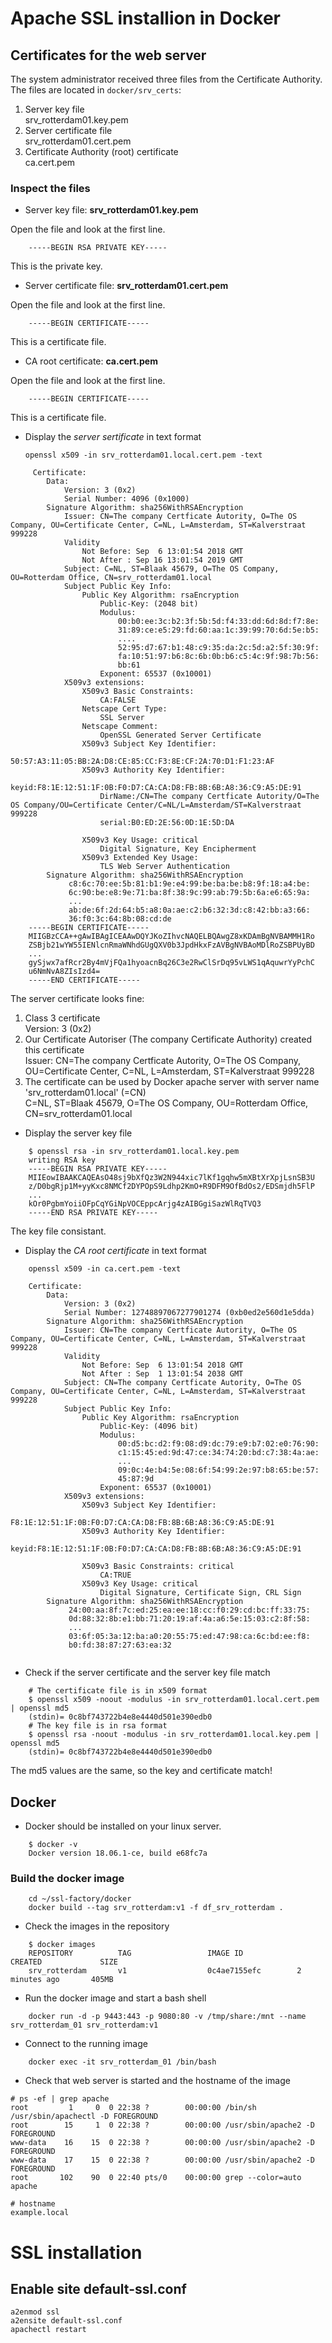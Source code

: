 # Apache SSL installion in Docker

## Certificates for the web server

The system administrator received three files from the Certificate Authority. The files are located in `docker/srv_certs`:

1. Server key file  
   srv_rotterdam01.key.pem
2. Server certificate file  
   srv_rotterdam01.cert.pem
3. Certificate Authority (root) certificate  
   ca.cert.pem


### Inspect the files

* Server key file: **srv_rotterdam01.key.pem**  

Open the file and look at the first line.
```  
    -----BEGIN RSA PRIVATE KEY-----
```  

This is the private key.


* Server certificate file: **srv_rotterdam01.cert.pem**  

Open the file and look at the first line.

```  
    -----BEGIN CERTIFICATE-----
```  

This is a certificate file.

* CA root certificate: **ca.cert.pem**

Open the file and look at the first line.

```  
    -----BEGIN CERTIFICATE-----
```  

This is a certificate file.

* Display the _server sertificate_ in text format

    `openssl x509 -in srv_rotterdam01.local.cert.pem -text`

```  
     Certificate:
        Data:
            Version: 3 (0x2)
            Serial Number: 4096 (0x1000)
        Signature Algorithm: sha256WithRSAEncryption
            Issuer: CN=The company Certficate Autority, O=The OS Company, OU=Certificate Center, C=NL, L=Amsterdam, ST=Kalverstraat 999228
            Validity
                Not Before: Sep  6 13:01:54 2018 GMT
                Not After : Sep 16 13:01:54 2019 GMT
            Subject: C=NL, ST=Blaak 45679, O=The OS Company, OU=Rotterdam Office, CN=srv_rotterdam01.local
            Subject Public Key Info:
                Public Key Algorithm: rsaEncryption
                    Public-Key: (2048 bit)
                    Modulus:
                        00:b0:ee:3c:b2:3f:5b:5d:f4:33:dd:6d:8d:f7:8e:
                        31:89:ce:e5:29:fd:60:aa:1c:39:99:70:6d:5e:b5:
    					....
                        52:95:d7:67:b1:48:c9:35:da:2c:5d:a2:5f:30:9f:
                        fa:10:51:97:b6:8c:6b:0b:b6:c5:4c:9f:98:7b:56:
                        bb:61
                    Exponent: 65537 (0x10001)
            X509v3 extensions:
                X509v3 Basic Constraints: 
                    CA:FALSE
                Netscape Cert Type: 
                    SSL Server
                Netscape Comment: 
                    OpenSSL Generated Server Certificate
                X509v3 Subject Key Identifier: 
                    50:57:A3:11:05:BB:2A:D8:CE:85:CC:F3:8E:CF:2A:70:D1:F1:23:AF
                X509v3 Authority Key Identifier: 
                    keyid:F8:1E:12:51:1F:0B:F0:D7:CA:CA:D8:FB:8B:6B:A8:36:C9:A5:DE:91
                    DirName:/CN=The company Certficate Autority/O=The OS Company/OU=Certificate Center/C=NL/L=Amsterdam/ST=Kalverstraat 999228
                    serial:B0:ED:2E:56:0D:1E:5D:DA
    
                X509v3 Key Usage: critical
                    Digital Signature, Key Encipherment
                X509v3 Extended Key Usage: 
                    TLS Web Server Authentication
        Signature Algorithm: sha256WithRSAEncryption
             c8:6c:70:ee:5b:81:b1:9e:e4:99:be:ba:be:b8:9f:18:a4:be:
             6c:90:be:e8:9e:71:ba:8f:38:9c:99:ab:79:5b:6a:e6:65:9a:
    		 ...
             ab:de:6f:2d:64:b5:a8:0a:ae:c2:b6:32:3d:c8:42:bb:a3:66:
             36:f0:3c:64:8b:08:cd:de
    -----BEGIN CERTIFICATE-----
    MIIGBzCCA++gAwIBAgICEAAwDQYJKoZIhvcNAQELBQAwgZ8xKDAmBgNVBAMMH1Ro
    ZSBjb21wYW55IENlcnRmaWNhdGUgQXV0b3JpdHkxFzAVBgNVBAoMDlRoZSBPUyBD
    ...
    gySjwx7afRcr2By4mVjFQa1hyoacnBq26C3e2RwClSrDq95vLWS1qAquwrYyPchC
    u6NmNvA8ZIsIzd4=
    -----END CERTIFICATE-----
```  

The server certificate looks fine:

1. Class 3 certificate  
   Version: 3 (0x2)
2. Our Certificate Autoriser (The company Certificate Authority) created this certificate  
   Issuer: CN=The company Certficate Autority, O=The OS Company, OU=Certificate Center, C=NL, L=Amsterdam, ST=Kalverstraat 999228
3. The certificate can be used by Docker apache server with server name 'srv_rotterdam01.local'  (=CN)  
   C=NL, ST=Blaak 45679, O=The OS Company, OU=Rotterdam Office, CN=srv_rotterdam01.local

 
<!-- switch from ordered list to bullet list-->     

* Display the server key file 

```
    $ openssl rsa -in srv_rotterdam01.local.key.pem 
    writing RSA key
    -----BEGIN RSA PRIVATE KEY-----
    MIIEowIBAAKCAQEAsO48sj9bXfQz3W2N944xic7lKf1gqhw5mXBtXrXpjLsnSB3U
    z/D0bgRjp1M+yyKxc8NMCf2DYPOpS9Ldhp2KmO+R9DFM9OfBdOs2/EDSmjdh5FlP
    ...
    kOr0PgbmYoiiOFpCqYGiNpVOCEppcArjg4zAIBGgiSazWlRqTVQ3
    -----END RSA PRIVATE KEY-----
```

The key file consistant.

* Display the _CA root certificate_ in text format

```
    openssl x509 -in ca.cert.pem -text
```

```
    Certificate:
        Data:
            Version: 3 (0x2)
            Serial Number: 12748897067277901274 (0xb0ed2e560d1e5dda)
        Signature Algorithm: sha256WithRSAEncryption
            Issuer: CN=The company Certficate Autority, O=The OS Company, OU=Certificate Center, C=NL, L=Amsterdam, ST=Kalverstraat 999228
            Validity
                Not Before: Sep  6 13:01:54 2018 GMT
                Not After : Sep  1 13:01:54 2038 GMT
            Subject: CN=The company Certficate Autority, O=The OS Company, OU=Certificate Center, C=NL, L=Amsterdam, ST=Kalverstraat 999228
            Subject Public Key Info:
                Public Key Algorithm: rsaEncryption
                    Public-Key: (4096 bit)
                    Modulus:
                        00:d5:bc:d2:f9:08:d9:dc:79:e9:b7:02:e0:76:90:
                        c1:15:45:ed:9d:47:ce:34:74:20:bd:c7:38:4a:ae:
                        ...
                        09:0c:4e:b4:5e:08:6f:54:99:2e:97:b8:65:be:57:
                        45:87:9d
                    Exponent: 65537 (0x10001)
            X509v3 extensions:
                X509v3 Subject Key Identifier: 
                    F8:1E:12:51:1F:0B:F0:D7:CA:CA:D8:FB:8B:6B:A8:36:C9:A5:DE:91
                X509v3 Authority Key Identifier: 
                    keyid:F8:1E:12:51:1F:0B:F0:D7:CA:CA:D8:FB:8B:6B:A8:36:C9:A5:DE:91
    
                X509v3 Basic Constraints: critical
                    CA:TRUE
                X509v3 Key Usage: critical
                    Digital Signature, Certificate Sign, CRL Sign
        Signature Algorithm: sha256WithRSAEncryption
             24:00:aa:8f:7c:ed:25:ea:ee:18:cc:f0:29:cd:bc:ff:33:75:
             0d:88:32:8b:e1:bb:71:20:19:af:4a:a6:5e:15:03:c2:8f:58:
             ...
             03:6f:05:3a:12:ba:a0:20:55:75:ed:47:98:ca:6c:bd:ee:f8:
             b0:fd:38:87:27:63:ea:32
    
```

* Check if the server certificate and the server key file match


```
    # The certificate file is in x509 format
    $ openssl x509 -noout -modulus -in srv_rotterdam01.local.cert.pem | openssl md5
    (stdin)= 0c8bf743722b4e8e4440d501e390edb0
    # The key file is in rsa format
    $ openssl rsa -noout -modulus -in srv_rotterdam01.local.key.pem | openssl md5
    (stdin)= 0c8bf743722b4e8e4440d501e390edb0
```

The md5 values are the same, so the key and certificate match!



## Docker

* Docker should be installed on your linux server.

```
    $ docker -v
    Docker version 18.06.1-ce, build e68fc7a
```

### Build the docker image

```
    cd ~/ssl-factory/docker
    docker build --tag srv_rotterdam:v1 -f df_srv_rotterdam .
```

* Check the images in the repository

```
    $ docker images
    REPOSITORY          TAG                 IMAGE ID            CREATED             SIZE
    srv_rotterdam       v1                  0c4ae7155efc        2 minutes ago       405MB

```

* Run the docker image and start a bash shell

```
    docker run -d -p 9443:443 -p 9080:80 -v /tmp/share:/mnt --name srv_rotterdam_01 srv_rotterdam:v1
```

* Connect to the running image

```
    docker exec -it srv_rotterdam_01 /bin/bash
```

* Check that web server is started and the hostname of the image

```
# ps -ef | grep apache
root         1     0  0 22:38 ?        00:00:00 /bin/sh /usr/sbin/apachectl -D FOREGROUND
root        15     1  0 22:38 ?        00:00:00 /usr/sbin/apache2 -D FOREGROUND
www-data    16    15  0 22:38 ?        00:00:00 /usr/sbin/apache2 -D FOREGROUND
www-data    17    15  0 22:38 ?        00:00:00 /usr/sbin/apache2 -D FOREGROUND
root       102    90  0 22:40 pts/0    00:00:00 grep --color=auto apache

# hostname
example.local

```

# SSL installation 

## Enable site default-ssl.conf

```
a2enmod ssl
a2ensite default-ssl.conf
apachectl restart
```
